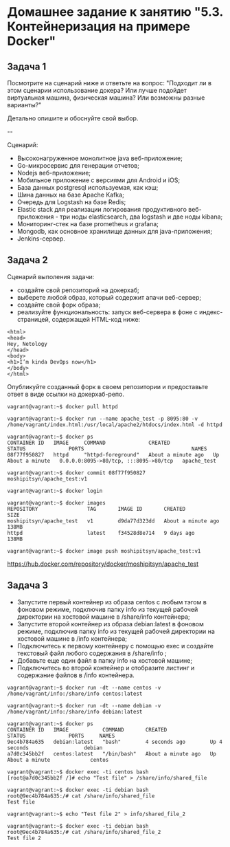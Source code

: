 # Домашнее задание к занятию "5.3. Контейнеризация на примере Docker"

## Задача 1 

Посмотрите на сценарий ниже и ответьте на вопрос:
"Подходит ли в этом сценарии использование докера? Или лучше подойдет виртуальная машина, физическая машина? Или возможны разные варианты?"

Детально опишите и обоснуйте свой выбор.

--

Сценарий:

- Высоконагруженное монолитное java веб-приложение; 
- Go-микросервис для генерации отчетов;
- Nodejs веб-приложение;
- Мобильное приложение c версиями для Android и iOS;
- База данных postgresql используемая, как кэш;
- Шина данных на базе Apache Kafka;
- Очередь для Logstash на базе Redis;
- Elastic stack для реализации логирования продуктивного веб-приложения - три ноды elasticsearch, два logstash и две ноды kibana;
- Мониторинг-стек на базе prometheus и grafana;
- Mongodb, как основное хранилище данных для java-приложения;
- Jenkins-сервер.

## Задача 2 

Сценарий выполения задачи:

- создайте свой репозиторий на докерхаб; 
- выберете любой образ, который содержит апачи веб-сервер;
- создайте свой форк образа;
- реализуйте функциональность: 
запуск веб-сервера в фоне с индекс-страницей, содержащей HTML-код ниже: 
```
<html>
<head>
Hey, Netology
</head>
<body>
<h1>I’m kinda DevOps now</h1>
</body>
</html>
```
Опубликуйте созданный форк в своем репозитории и предоставьте ответ в виде ссылки на докерхаб-репо.

```
vagrant@vagrant:~$ docker pull httpd

vagrant@vagrant:~$ docker run --name apache_test -p 8095:80 -v /home/vagrant/index.html:/usr/local/apache2/htdocs/index.html -d httpd

vagrant@vagrant:~$ docker ps
CONTAINER ID   IMAGE     COMMAND              CREATED              STATUS              PORTS                                   NAMES
08f77f950827   httpd     "httpd-foreground"   About a minute ago   Up About a minute   0.0.0.0:8095->80/tcp, :::8095->80/tcp   apache_test

vagrant@vagrant:~$ docker commit 08f77f950827 moshipitsyn/apache_test:v1

vagrant@vagrant:~$ docker login

vagrant@vagrant:~$ docker images
REPOSITORY                TAG       IMAGE ID       CREATED              SIZE
moshipitsyn/apache_test   v1        d9da77d323dd   About a minute ago   138MB
httpd                     latest    f34528d8e714   9 days ago           138MB

vagrant@vagrant:~$ docker image push moshipitsyn/apache_test:v1
```
https://hub.docker.com/repository/docker/moshipitsyn/apache_test

## Задача 3 

- Запустите первый контейнер из образа centos c любым тэгом в фоновом режиме, подключив папку info из текущей рабочей директории на хостовой машине в /share/info контейнера;
- Запустите второй контейнер из образа debian:latest в фоновом режиме, подключив папку info из текущей рабочей директории на хостовой машине в /info контейнера;
- Подключитесь к первому контейнеру с помощью exec и создайте текстовый файл любого содержания в /share/info ;
- Добавьте еще один файл в папку info на хостовой машине;
- Подключитесь во второй контейнер и отобразите листинг и содержание файлов в /info контейнера.

```
vagrant@vagrant:~$ docker run -dt --name centos -v /home/vagrant/info:/share/info centos:latest

vagrant@vagrant:~$ docker run -dt --name debian -v /home/vagrant/info:/share/info debian:latest

vagrant@vagrant:~$ docker ps
CONTAINER ID   IMAGE           COMMAND       CREATED              STATUS              PORTS     NAMES
9ec4b784a635   debian:latest   "bash"        4 seconds ago        Up 4 seconds                  debian
a7d0c345bb2f   centos:latest   "/bin/bash"   About a minute ago   Up About a minute             centos

vagrant@vagrant:~$ docker exec -ti centos bash
[root@a7d0c345bb2f /]# echo "Test file" > /share/info/shared_file

vagrant@vagrant:~$ docker exec -ti debian bash
root@9ec4b784a635:/# cat /share/info/shared_file
Test file

vagrant@vagrant:~$ echo "Test file 2" > info/shared_file_2

vagrant@vagrant:~$ docker exec -ti debian bash
root@9ec4b784a635:/# cat /share/info/shared_file_2
Test file 2

```


